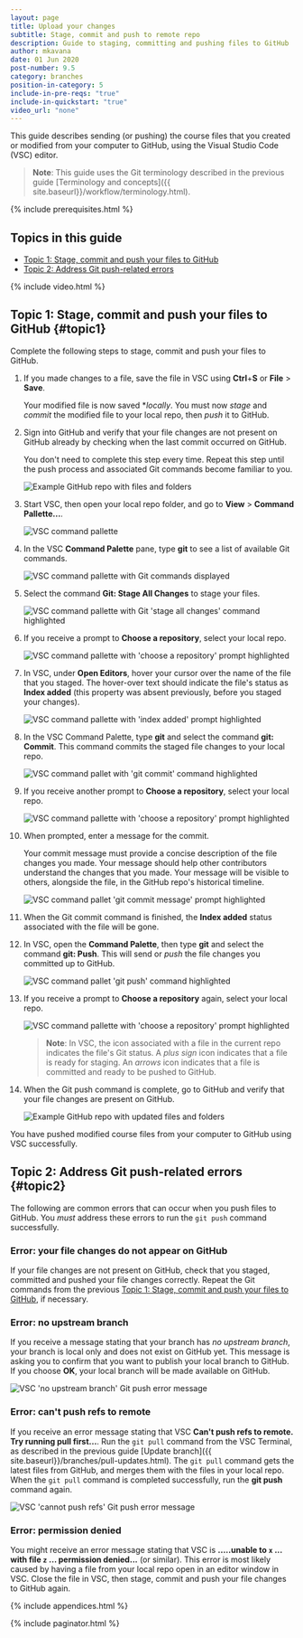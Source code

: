 ```yaml
---
layout: page
title: Upload your changes
subtitle: Stage, commit and push to remote repo 
description: Guide to staging, committing and pushing files to GitHub 
author: mkavana
date: 01 Jun 2020
post-number: 9.5
category: branches
position-in-category: 5
include-in-pre-reqs: "true"
include-in-quickstart: "true"
video_url: "none"
---
```


This guide describes sending (or pushing) the course files that you created or modified from your computer to GitHub, using the Visual Studio Code (VSC) editor.

> **Note**: This guide uses the Git terminology described in the previous guide [Terminology and concepts]({{ site.baseurl}}/workflow/terminology.html).
>

{% include prerequisites.html %}

## Topics in this guide

- [Topic 1: Stage, commit and push your files to GitHub](#topic1)
- [Topic 2: Address Git push-related errors](#topic2)

{% include video.html %}

## Topic 1: Stage, commit and push your files to GitHub {#topic1}

Complete the following steps to stage, commit and push your files to GitHub.

1. If you made changes to a file, save the file in VSC using **Ctrl**+**S** or **File** > **Save**.

    Your modified file is now saved **locally*. You must now *stage* and *commit* the modified file to your local repo, then *push* it to GitHub.

2. Sign into GitHub and verify that your file changes are not present on GitHub already by checking when the last commit occurred on GitHub.

    You don't need to complete this step every time. Repeat this step until the push process and associated Git commands become familiar to you.

    ![Example GitHub repo with files and folders](../assets/images/09-branches/push/git-push-vsc-002.png)

3. Start VSC, then open your local repo folder, and go to **View** > **Command Pallette...**.

    ![VSC command pallette](../assets/images/09-branches/push/git-push-vsc-003.png)

4. In the VSC **Command Palette** pane, type **git** to see a list of available Git commands.

    ![VSC command pallette with Git commands displayed](../assets/images/09-branches/push/git-push-vsc-004.png)

5. Select the command **Git: Stage All Changes** to stage your files.

    ![VSC command pallette with Git 'stage all changes' command highlighted](../assets/images/09-branches/push/git-push-vsc-005.png)

6. If you receive a prompt to **Choose a repository**, select your local repo.

    ![VSC command pallette with 'choose a repository' prompt highlighted](../assets/images/09-branches/push/git-push-vsc-006.png)

7. In VSC, under **Open Editors**, hover your cursor over the name of the file that you staged. The hover-over text should indicate the file's status as **Index added** (this property was absent previously, before you staged your changes).

    ![VSC command pallette with 'index added' prompt highlighted](../assets/images/09-branches/push/git-push-vsc-007.png)

8. In the VSC Command Palette, type **git** and select the command **git: Commit**. This command commits the staged file changes to your local repo.

    ![VSC command pallet with 'git commit' command highlighted](../assets/images/09-branches/push/git-push-vsc-008.png)

9. If you receive another prompt to **Choose a repository**, select your local repo.

    ![VSC command pallette with 'choose a repository' prompt highlighted](../assets/images/09-branches/push/git-push-vsc-009.png)

10. When prompted, enter a message for the commit.

    Your commit message must provide a concise description of the file changes you made. Your message should help other contributors understand the changes that you made. Your message will be visible to others, alongside the file, in the GitHub repo's historical timeline.

    ![VSC command pallet 'git commit message' prompt highlighted](../assets/images/09-branches/push/git-push-vsc-010.png)

11. When the Git commit command is finished, the **Index added** status associated with the file will be gone.

12. In VSC, open the **Command Palette**, then type **git** and select the command **git: Push**. This will send or *push* the file changes you committed up to GitHub.

    ![VSC command pallet 'git push' command highlighted](../assets/images/09-branches/push/git-push-vsc-012.png)

13. If you receive a prompt to **Choose a repository** again, select your local repo.

    ![VSC command pallette with 'choose a repository' prompt highlighted](../assets/images/09-branches/push/git-push-vsc-013.png)

    > **Note**: In VSC, the icon associated with a file in the current repo indicates the file's Git status. A *plus sign* icon indicates that a file is ready for staging. An *arrows* icon indicates that a file is committed and ready to be pushed to GitHub.

14. When the Git push command is complete, go to GitHub and verify that your file changes are present on GitHub.

    ![Example GitHub repo with updated files and folders](../assets/images/09-branches/push/git-push-vsc-014.png)

You have pushed modified course files from your computer to GitHub using VSC successfully.

## Topic 2: Address Git push-related errors {#topic2}

The following are common errors that can occur when you push files to GitHub. You *must* address these errors to run the `git push` command successfully.

### Error: your file changes do not appear on GitHub

If your file changes are not present on GitHub, check that you staged, committed and pushed your file changes correctly. Repeat the Git commands from the previous [Topic 1: Stage, commit and push your files to GitHub](#topic1), if necessary.

### Error: no upstream branch

If you receive a message stating that your branch has *no upstream branch*, your branch is local only and does not exist on GitHub yet. This message is asking you to confirm that you want to publish your local branch to GitHub. If you choose **OK**, your local branch will be made available on GitHub.

![VSC 'no upstream branch' Git push error message](../assets/images/09-branches/push/git-push-vsc-error-001.png)

### Error: can't push refs to remote

If you receive an error message stating that VSC **Can't push refs to remote. Try running pull first...**. Run the `git pull` command from the VSC Terminal, as described in the previous guide [Update branch]({{ site.baseurl}}/branches/pull-updates.html). The `git pull` command gets the latest files from GitHub, and merges them with the files in your local repo. When the `git pull` command is completed successfully, run the **git push** command again.

![VSC 'cannot push refs' Git push error message](../assets/images/09-branches/push/git-push-vsc-error-002.png)

### Error: permission denied

You might receive an error message stating that VSC is **.....unable to `x` ... with file `z` ... permission denied...** (or similar). This error is most likely caused by having a file from your local repo open in an editor window in VSC. Close the file in VSC, then stage, commit and push your file changes to GitHub again.

{% include appendices.html %}

{% include paginator.html %}
